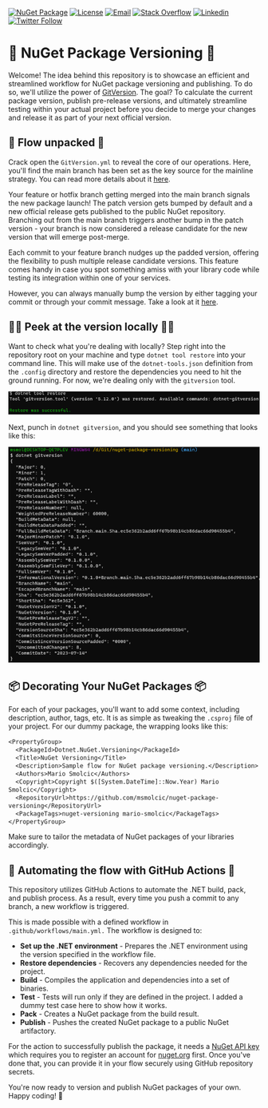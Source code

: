 [![NuGet Package](https://img.shields.io/nuget/v/Dotnet.NuGet.Versioning.svg)](https://www.nuget.org/packages/Dotnet.NuGet.Versioning/)
[![License](https://img.shields.io/badge/license-MIT-green)](https://github.com/YourGithubUsername/YourRepositoryName/blob/main/LICENSE)
[![Email](https://img.shields.io/badge/Email-gray?logo=gmail&style=flat-square)](mailto:mario.smolcic@rokolabs.com)
[![Stack Overflow](https://img.shields.io/badge/Stackoverflow-gray?logo=stackoverflow&style=flat-square)](https://stackoverflow.com/users/3284114/msmolcic)
[![Linkedin](https://img.shields.io/badge/-LinkedIn-blue?style=flat-square&logo=Linkedin&logoColor=white&link=https://www.linkedin.com/in/yourusername)](https://www.linkedin.com/in/msmolcic/)
[![Twitter Follow](https://img.shields.io/twitter/follow/MarioSmolcic?style=social)](https://twitter.com/MarioSmolcic)


# 🚀 NuGet Package Versioning 🚀
Welcome! The idea behind this repository is to showcase an efficient and streamlined workflow for NuGet package versioning and publishing. To do so, we'll utilize the power of [GitVersion](https://gitversion.net/docs/learn/how-it-works). The goal? To calculate the current package version, publish pre-release versions, and ultimately streamline testing within your actual project before you decide to merge your changes and release it as part of your next official version.

## 🚄 Flow unpacked 🚄
Crack open the `GitVersion.yml` to reveal the core of our operations. Here, you'll find the main branch has been set as the key source for the mainline strategy. You can read more details about it [here](https://gitversion.net/docs/reference/modes/mainline).

Your feature or hotfix branch getting merged into the main branch signals the new package launch! The patch version gets bumped by default and a new official release gets published to the public NuGet repository. Branching out from the main branch triggers another bump in the patch version - your branch is now considered a release candidate for the new version that will emerge post-merge.

Each commit to your feature branch nudges up the padded version, offering the flexibility to push multiple release candidate versions. This feature comes handy in case you spot something amiss with your library code while testing its integration within one of your services.

However, you can always manually bump the version by either tagging your commit or through your commit message. Take a look at it [here](https://gitversion.net/docs/reference/version-increments).

## 🕵️‍♂️ Peek at the version locally 🕵️‍♂️
Want to check what you're dealing with locally? Step right into the repository root on your machine and type `dotnet tool restore` into your command line. This will make use of the `dotnet-tools.json` definition from the `.config` directory and restore the dependencies you need to hit the ground running. For now, we're dealing only with the `gitversion` tool.

<img src="docs/img/dotnet-tool-restore.png" alt="dotnet tool restore" title="Restoring dotnet tools" />

Next, punch in `dotnet gitversion`, and you should see something that looks like this:

<img src="docs/img/dotnet-gitversion.png" alt="dotnet gitversion" title="Showcasing dotnet gitversion" />

## 📦 Decorating Your NuGet Packages 📦
For each of your packages, you'll want to add some context, including description, author, tags, etc. It is as simple as tweaking the `.csproj` file of your project. For our dummy package, the wrapping looks like this:

```
<PropertyGroup>
  <PackageId>Dotnet.NuGet.Versioning</PackageId>
  <Title>NuGet Versioning</Title>
  <Description>Sample flow for NuGet package versioning.</Description>
  <Authors>Mario Smolcic</Authors>
  <Copyright>Copyright $([System.DateTime]::Now.Year) Mario Smolcic</Copyright>
  <RepositoryUrl>https://github.com/msmolcic/nuget-package-versioning</RepositoryUrl>
  <PackageTags>nuget-versioning mario-smolcic</PackageTags>
</PropertyGroup>
```

Make sure to tailor the metadata of NuGet packages of your libraries accordingly.

## 🤖 Automating the flow with GitHub Actions 🤖
This repository utilizes GitHub Actions to automate the .NET build, pack, and publish process. As a result, every time you push a commit to any branch, a new workflow is triggered.

This is made possible with a defined workflow in `.github/workflows/main.yml.` The workflow is designed to:

* <b>Set up the .NET environment</b> - Prepares the .NET environment using the version specified in the workflow file.
* <b>Restore dependencies</b> - Recovers any dependencies needed for the project.
* <b>Build</b> - Compiles the application and dependencies into a set of binaries.
* <b>Test</b> - Tests will run only if they are defined in the project. I added a dummy test case here to show how it works.
* <b>Pack</b> - Creates a NuGet package from the build result.
* <b>Publish</b> - Pushes the created NuGet package to a public NuGet artifactory.

For the action to successfully publish the package, it needs a [NuGet API key](https://www.nuget.org/account/apikeys) which requires you to register an account for [nuget.org](https://www.nuget.org/) first. Once you've done that, you can provide it in your flow securely using GitHub repository secrets.

You're now ready to version and publish NuGet packages of your own. Happy coding! 🚀